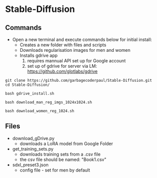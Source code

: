 # Stable-Diffusion

## Commands
* Open a new terminal and execute commands below for initial install:
  * Creates a new folder with files and scripts
  * Downloads regularisation images for men and women
  * Installs gdrive app 
    1. requires mannual API set up for Google account
    2. set up of gdrive for server via LM: https://github.com/glotlabs/gdrive
```
git clone https://github.com/garbagecoderpaul/Stable-Diffusion.git
cd Stable-Diffusion/

bash gdrive_install.sh

bash download_man_reg_imgs_1024x1024.sh

bash download_women_reg_1024.sh

```

## Files
* download_gDrive.py
  * downloads a LoRA model from Google Folder
* get_training_sets.py
  * downloads training sets from a .csv file
  * the csv file should be named: "Book1.csv"
* sdxl_preset3.json
  * config file - set for men by default
  



